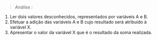 > *Análise :*  
1. Ler dois valores desconhecidos, representados por variáveis A e B.
2. Efetuar a adição das variáveis A e B cujo resultado será atribuído à variável X.
3. Apresentar o valor da variável X que é o resultado da soma realizada.